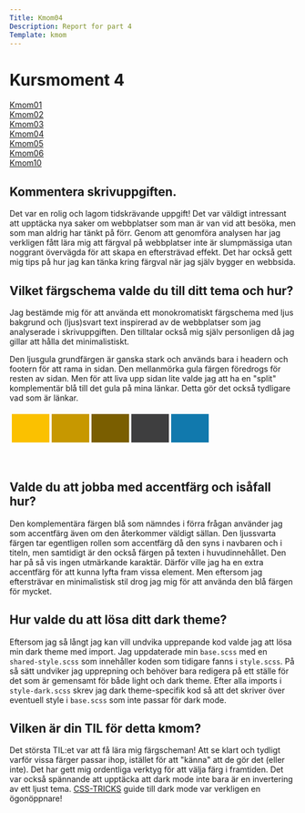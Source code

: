 ```yaml
---
Title: Kmom04
Description: Report for part 4
Template: kmom
---
```


Kursmoment 4
==================
<div class="sidebar">
    <p>
        <a href="%base_url%/report/kmom01">Kmom01</a></li><br>
        <a href="%base_url%/report/kmom02">Kmom02</a></li><br>
        <a href="%base_url%/report/kmom03">Kmom03</a></li><br>
        <a href="%base_url%/report/kmom04">Kmom04</a></li><br>
        <a href="%base_url%/report/kmom05">Kmom05</a></li><br>
        <a href="%base_url%/report/kmom06">Kmom06</a></li><br>
        <a href="%base_url%/report/kmom10">Kmom10</a></li><br>
    </p>
</div>

<div class="content">
<h2>Kommentera skrivuppgiften.</h2>
    <p>Det var en rolig och lagom tidskrävande uppgift! Det var väldigt intressant att upptäcka nya saker om webbplatser som man är van vid att besöka, men som man aldrig har tänkt på förr. Genom att genomföra analysen har jag verkligen fått lära mig att färgval på webbplatser inte är slumpmässiga utan noggrant övervägda för att skapa en eftersträvad effekt. Det har också gett mig tips på hur jag kan tänka kring färgval när jag själv bygger en webbsida.</p>

<h2>Vilket färgschema valde du till ditt tema och hur?</h2>
    <p>Jag bestämde mig för att använda ett monokromatiskt färgschema med ljus bakgrund och (ljus)svart text inspirerad av de webbplatser som jag analyserade i skrivuppgiften. Den tilltalar också mig själv personligen då jag gillar att hålla det minimalistiskt.</p>
    <p>Den ljusgula grundfärgen är ganska stark och används bara i headern och footern för att rama in sidan. Den mellanmörka gula färgen föredrogs för resten av sidan. Men för att liva upp sidan lite valde jag att ha en "split" komplementär blå till det gula på mina länkar. Detta gör det också tydligare vad som är länkar.</p>
    <table style="border-spacing: 4px; border-collapse: separate">
        <tr>
            <td style="height: 50px; width: 50px; background-color: #fbc100">
            <td style="height: 50px; width: 50px; background-color: #c79800">
            <td style="height: 50px; width: 50px; background-color: #7a5e00">
            <td style="height: 50px; width: 50px; background-color: #3e3e3f">
            <td style="height: 50px; width: 50px; background-color: #1179ad">
        </tr>
    </table>
    <br>

<h2>Valde du att jobba med accentfärg och isåfall hur?</h2>
    <p> Den komplementära färgen blå som nämndes i förra frågan använder jag som accentfärg även om den återkommer väldigt sällan. Den ljussvarta färgen tar egentligen rollen som accentfärg då den syns i navbaren och i titeln, men samtidigt är den också färgen på texten i huvudinnehållet. Den har på så vis ingen utmärkande karaktär. Därför ville jag ha en extra accentfärg för att kunna lyfta fram vissa element. Men eftersom jag eftersträvar en minimalistisk stil drog jag mig för att använda den blå färgen för mycket. </p>

<h2>Hur valde du att lösa ditt dark theme?</h2>
    <p>Eftersom jag så långt jag kan vill undvika upprepande kod valde jag att lösa min dark theme med import. Jag uppdaterade min <code>base.scss</code> med en <code>shared-style.scss</code> som innehåller koden som tidigare fanns i <code>style.scss</code>. På så sätt undviker jag upprepning och behöver bara redigera på ett ställe för det som är gemensamt för både light och dark theme. Efter alla imports i <code>style-dark.scss</code> skrev jag dark theme-specifik kod så att det skriver över eventuell style i <code>base.scss</code> som inte passar för dark mode.</p>

<h2>Vilken är din TIL för detta kmom?</h2>
    <p>Det största TIL:et var att få lära mig färgscheman! Att se klart och tydligt varför vissa färger passar ihop, istället för att "känna" att de gör det (eller inte). Det har gett mig ordentliga verktyg för att välja färg i framtiden. Det var också spännande att upptäcka att dark mode inte bara är en invertering av ett ljust tema. <a href="https://css-tricks.com/a-complete-guide-to-dark-mode-on-the-web/#design">CSS-TRICKS</a> guide till dark mode var verkligen en ögonöppnare!</p>
</div>
<a class="arrow-up" href="?"><i class="fas fa-arrow-circle-up"></i></a>